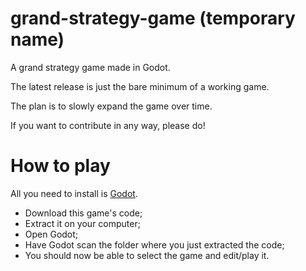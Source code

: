 # grand-strategy-game (temporary name)
A grand strategy game made in Godot.

The latest release is just the bare minimum of a working game.

The plan is to slowly expand the game over time.


If you want to contribute in any way, please do!

# How to play
All you need to install is [Godot](https://godotengine.org/download/).
- Download this game's code;
- Extract it on your computer;
- Open Godot;
- Have Godot scan the folder where you just extracted the code;
- You should now be able to select the game and edit/play it.
